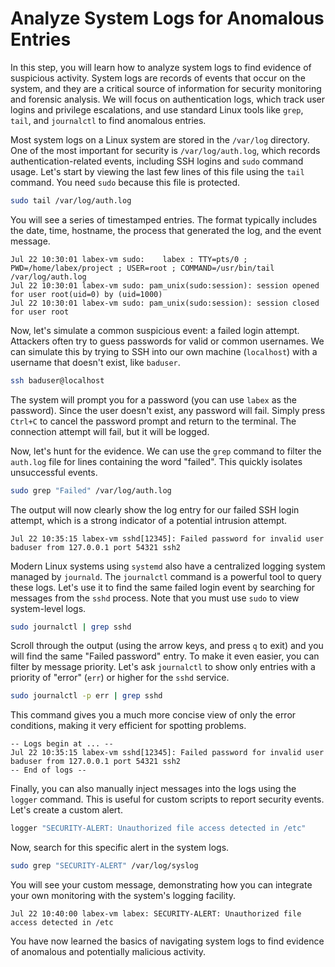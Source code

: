 # Analyze System Logs for Anomalous Entries

In this step, you will learn how to analyze system logs to find evidence of suspicious activity. System logs are records of events that occur on the system, and they are a critical source of information for security monitoring and forensic analysis. We will focus on authentication logs, which track user logins and privilege escalations, and use standard Linux tools like `grep`, `tail`, and `journalctl` to find anomalous entries.

Most system logs on a Linux system are stored in the `/var/log` directory. One of the most important for security is `/var/log/auth.log`, which records authentication-related events, including SSH logins and `sudo` command usage. Let's start by viewing the last few lines of this file using the `tail` command. You need `sudo` because this file is protected.

```bash
sudo tail /var/log/auth.log
```

You will see a series of timestamped entries. The format typically includes the date, time, hostname, the process that generated the log, and the event message.

```plaintext
Jul 22 10:30:01 labex-vm sudo:    labex : TTY=pts/0 ; PWD=/home/labex/project ; USER=root ; COMMAND=/usr/bin/tail /var/log/auth.log
Jul 22 10:30:01 labex-vm sudo: pam_unix(sudo:session): session opened for user root(uid=0) by (uid=1000)
Jul 22 10:30:01 labex-vm sudo: pam_unix(sudo:session): session closed for user root
```

Now, let's simulate a common suspicious event: a failed login attempt. Attackers often try to guess passwords for valid or common usernames. We can simulate this by trying to SSH into our own machine (`localhost`) with a username that doesn't exist, like `baduser`.

```bash
ssh baduser@localhost
```

The system will prompt you for a password (you can use `labex` as the password). Since the user doesn't exist, any password will fail. Simply press `Ctrl+C` to cancel the password prompt and return to the terminal. The connection attempt will fail, but it will be logged.

Now, let's hunt for the evidence. We can use the `grep` command to filter the `auth.log` file for lines containing the word "failed". This quickly isolates unsuccessful events.

```bash
sudo grep "Failed" /var/log/auth.log
```

The output will now clearly show the log entry for our failed SSH login attempt, which is a strong indicator of a potential intrusion attempt.

```plaintext
Jul 22 10:35:15 labex-vm sshd[12345]: Failed password for invalid user baduser from 127.0.0.1 port 54321 ssh2
```

Modern Linux systems using `systemd` also have a centralized logging system managed by `journald`. The `journalctl` command is a powerful tool to query these logs. Let's use it to find the same failed login event by searching for messages from the `sshd` process. Note that you must use `sudo` to view system-level logs.

```bash
sudo journalctl | grep sshd
```

Scroll through the output (using the arrow keys, and press `q` to exit) and you will find the same "Failed password" entry. To make it even easier, you can filter by message priority. Let's ask `journalctl` to show only entries with a priority of "error" (`err`) or higher for the `sshd` service.

```bash
sudo journalctl -p err | grep sshd
```

This command gives you a much more concise view of only the error conditions, making it very efficient for spotting problems.

```plaintext
-- Logs begin at ... --
Jul 22 10:35:15 labex-vm sshd[12345]: Failed password for invalid user baduser from 127.0.0.1 port 54321 ssh2
-- End of logs --
```

Finally, you can also manually inject messages into the logs using the `logger` command. This is useful for custom scripts to report security events. Let's create a custom alert.

```bash
logger "SECURITY-ALERT: Unauthorized file access detected in /etc"
```

Now, search for this specific alert in the system logs.

```bash
sudo grep "SECURITY-ALERT" /var/log/syslog
```

You will see your custom message, demonstrating how you can integrate your own monitoring with the system's logging facility.

```plaintext
Jul 22 10:40:00 labex-vm labex: SECURITY-ALERT: Unauthorized file access detected in /etc
```

You have now learned the basics of navigating system logs to find evidence of anomalous and potentially malicious activity.